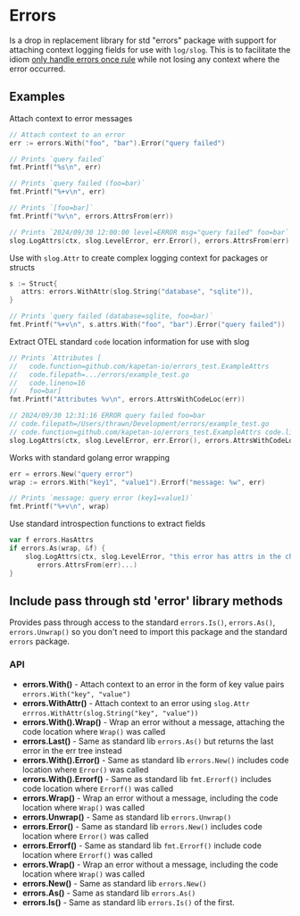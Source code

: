 # Errors
Is a drop in replacement library for std "errors" package with support for attaching context logging fields for 
use with `log/slog`. This is to facilitate the idiom [only handle errors once rule](https://dave.cheney.net/2016/04/27/dont-just-check-errors-handle-them-gracefully)
while not losing any context where the error occurred.

## Examples
Attach context to error messages
```go
// Attach context to an error
err := errors.With("foo", "bar").Error("query failed")

// Prints `query failed`
fmt.Printf("%s\n", err)

// Prints `query failed (foo=bar)`
fmt.Printf("%+v\n", err)

// Prints `[foo=bar]`
fmt.Printf("%v\n", errors.AttrsFrom(err))

// Prints `2024/09/30 12:00:00 level=ERROR msg="query failed" foo=bar`
slog.LogAttrs(ctx, slog.LevelError, err.Error(), errors.AttrsFrom(err)...)
```
Use with `slog.Attr` to create complex logging context for packages or structs
```go
s := Struct{
   attrs: errors.WithAttr(slog.String("database", "sqlite")),
}

// Prints `query failed (database=sqlite, foo=bar)`
fmt.Printf("%+v\n", s.attrs.With("foo", "bar").Error("query failed"))
```
Extract OTEL standard `code` location information for use with slog
```go
// Prints `Attributes [
//   code.function=github.com/kapetan-io/errors_test.ExampleAttrs
//   code.filepath=.../errors/example_test.go
//   code.lineno=16
//   foo=bar]
fmt.Printf("Attributes %v\n", errors.AttrsWithCodeLoc(err))

// 2024/09/30 12:31:16 ERROR query failed foo=bar 
// code.filepath=/Users/thrawn/Development/errors/example_test.go
// code.function=github.com/kapetan-io/errors_test.ExampleAttrs code.lineno=16
slog.LogAttrs(ctx, slog.LevelError, err.Error(), errors.AttrsWithCodeLoc(err)...)
```
Works with standard golang error wrapping
```go
err = errors.New("query error")
wrap := errors.With("key1", "value1").Errorf("message: %w", err)

// Prints `message: query error (key1=value1)`
fmt.Printf("%+v\n", wrap)
```
Use standard introspection functions to extract fields
```go
var f errors.HasAttrs
if errors.As(wrap, &f) {
    slog.LogAttrs(ctx, slog.LevelError, "this error has attrs in the chain",
       errors.AttrsFrom(err)...)
}
```

## Include pass through std 'error' library methods
Provides pass through access to the standard `errors.Is()`, `errors.As()`, `errors.Unwrap()` so you don't need to
import this package and the standard `errors` package.


### API
- **errors.With()** - Attach context to an error in the form of key value pairs `errors.With("key", "value")`
- **errors.WithAttr()** - Attach context to an error using `slog.Attr`  `errros.WithAttr(slog.String("key", "value"))`
- **errors.With().Wrap()** - Wrap an error without a message, attaching the code location where `Wrap()` was called
- **errors.Last()** - Same as standard lib `errors.As()` but returns the last error in the err tree instead
- **errors.With().Error()** - Same as standard lib `errors.New()` includes code location where `Error()` was called
- **errors.With().Errorf()** - Same as standard lib `fmt.Errorf()` includes code location where `Errorf()` was called
- **errors.Wrap()** - Wrap an error without a message, including the code location where `Wrap()` was called
- **errors.Unwrap()** - Same as standard lib `errors.Unwrap()`
- **errors.Error()** - Same as standard lib `errors.New()` includes code location where `Error()` was called
- **errors.Errorf()** - Same as standard lib `fmt.Errorf()` include code location where `Errorf()` was called
- **errors.Wrap()** - Wrap an error without a message, including the code location where `Wrap()` was called
- **errors.New()** - Same as standard lib `errors.New()`
- **errors.As()** - Same as standard lib `errors.As()`
- **errors.Is()** - Same as standard lib `errors.Is()`
  of the first.
